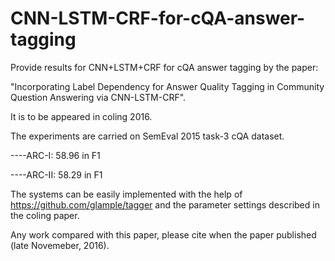 # CNN-LSTM-CRF-for-cQA-answer-tagging
Provide results for CNN+LSTM+CRF for cQA answer tagging by the paper:

"Incorporating Label Dependency for Answer Quality Tagging in Community Question Answering via CNN-LSTM-CRF".

It is to be appeared in coling 2016.

The experiments are carried on SemEval 2015 task-3 cQA dataset.

  ----ARC-I: 58.96 in F1

  ----ARC-II: 58.29 in F1
  
The systems can be easily implemented with the help of https://github.com/glample/tagger and the parameter settings described in the coling paper.

Any work compared with this paper, please cite when the paper published (late Novemeber, 2016).
